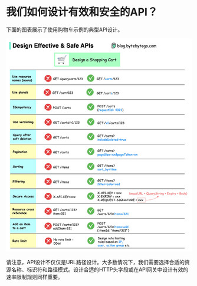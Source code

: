 # 我们如何设计有效和安全的API？


下面的图表展示了使用购物车示例的典型API设计。

<p> <img src="../images/safe-apis.jpg" /> </p>

请注意，API设计不仅仅是URL路径设计。大多数情况下，我们需要选择合适的资源名称、标识符和路径模式。设计合适的HTTP头字段或在API网关中设计有效的速率限制规则同样重要。
